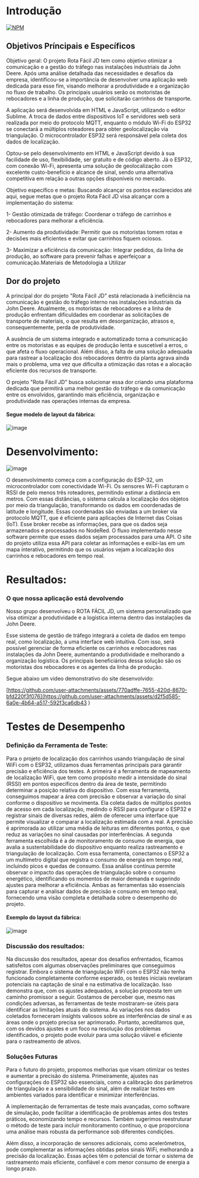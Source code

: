 # Introdução
[![NPM](https://img.shields.io/npm/l/react)]([https://github.com/devsuperior/sds1-wmazoni/blob/master/LICENSE](https://github.com/joaogabriel365/Rota-Facil-JD/blob/main/LICENSE)) 

## Objetivos Príncipais e Específicos

Objetivo geral:
O projeto Rota Fácil JD tem como objetivo otimizar a comunicação e a gestão do tráfego nas instalações industriais da John Deere. Após uma análise detalhada das necessidades e desafios da empresa, identificou-se a importância de desenvolver uma aplicação web dedicada para esse fim, visando melhorar a produtividade e a organização no fluxo de trabalho. Os principais usuários serão os motoristas de rebocadores e a linha de produção, que solicitarão carrinhos de transporte.

A aplicação será desenvolvida em HTML e JavaScript, utilizando o editor Sublime. A troca de dados entre dispositivos IoT e servidores web será realizada por meio do protocolo MQTT, enquanto o módulo Wi-Fi do ESP32 se conectará a múltiplos roteadores para obter geolocalização via triangulação. O microcontrolador ESP32 será responsável pela coleta dos dados de localização.

Optou-se pelo desenvolvimento em HTML e JavaScript devido à sua facilidade de uso, flexibilidade, ser gratuito e de código aberto. Já o ESP32, com conexão Wi-Fi, apresenta uma solução de geolocalização com excelente custo-benefício e alcance de sinal, sendo uma alternativa competitiva em relação a outras opções disponíveis no mercado.

Objetivo específico e metas:
Buscando alcançar os pontos esclarecidos até aqui, segue metas que o projeto Rota Fácil JD visa alcançar com a implementação do sistema:

1- Gestão otimizada de tráfego: Coordenar o tráfego de carrinhos e rebocadores para melhorar a eficiência.

2- Aumento da produtividade: Permitir que os motoristas tomem rotas e decisões mais eficientes e evitar que carrinhos fiquem ociosos.

3- Maximizar a eficiência da comunicação: Integrar pedidos, da linha de produção, ao software para prevenir falhas e aperfeiçoar a comunicação.Materiais de Metodologia a Utilizar

## Dor do projeto


A principal dor do projeto "Rota Fácil JD" está relacionada à ineficiência na comunicação e gestão do tráfego interno nas instalações industriais da John Deere. Atualmente, os motoristas de rebocadores e a linha de produção enfrentam dificuldades em coordenar as solicitações de transporte de materiais, o que resulta em desorganização, atrasos e, consequentemente, perda de produtividade.

A ausência de um sistema integrado e automatizado torna a comunicação entre os motoristas e as equipes de produção lenta e suscetível a erros, o que afeta o fluxo operacional. Além disso, a falta de uma solução adequada para rastrear a localização dos rebocadores dentro da planta agrava ainda mais o problema, uma vez que dificulta a otimização das rotas e a alocação eficiente dos recursos de transporte.

O projeto "Rota Fácil JD" busca solucionar essa dor criando uma plataforma dedicada que permitirá uma melhor gestão do tráfego e da comunicação entre os envolvidos, garantindo mais eficiência, organização e produtividade nas operações internas da empresa.



#### Segue modelo de layout da fábrica:

![image](https://github.com/user-attachments/assets/ec91b8e0-685e-4ed3-aa3a-9cd6bbe87ea7)

# Desenvolvimento:

![image](https://github.com/user-attachments/assets/1d3de007-44ad-4766-8000-a21e2defe62a)

   O desenvolvimento começa com a configuração do ESP-32, um microcontrolador com conectividade Wi-Fi. Os sensores Wi-Fi capturam o RSSI de pelo menos três roteadores, permitindo estimar a distância em metros. Com essas distâncias, o sistema calcula a localização dos objetos por meio da triangulação, transformando os dados em coordenadas de latitude e longitude.
Essas coordenadas são enviadas a um broker via protocolo MQTT, que é eficiente para aplicações de Internet das Coisas (IoT). Esse broker recebe as informações, para que os dados seja armazenados e processados no NodeRed. O fluxo implementado nesse software permite que esses dados sejam processados para uma API. O site do projeto utiliza essa API para coletar as informações e exibi-las em um mapa interativo, permitindo que os usuários vejam a localização dos carrinhos e rebocadores em tempo real.
 
# Resultados:
### O que nossa aplicação está devolvendo

Nosso grupo desenvolveu o ROTA FÁCIL JD, um sistema personalizado que visa otimizar a produtividade e a logística interna dentro das instalações da John Deere.

Esse sistema de gestão de tráfego integrará a coleta de dados em tempo real, como localização, a uma interface web intuitiva. Com isso, será possível gerenciar de forma eficiente os carrinhos e rebocadores nas instalações da John Deere, aumentando a produtividade e melhorando a organização logística. Os principais beneficiários dessa solução são os motoristas dos rebocadores e os agentes da linha de produção.

Segue abaixo um video demonstrativo do site desenvolvido:


[https://github.com/user-attachments/assets/770adffe-7655-420d-8670-bfd220f3f076](https://github.com/user-attachments/assets/d2f5d585-6a0e-4b64-a517-592f3ca6db43
)

# Testes de Desempenho

### Definição da Ferramenta de Teste:

   Para o projeto de localização dos carrinhos usando triangulação de sinal WiFi com o ESP32, utilizamos duas ferramentas principais para garantir precisão e eficiência dos testes. A primeira é a ferramenta de mapeamento de localização WiFi, que tem como propósito medir a intensidade do sinal (RSSI) em pontos específicos dentro da área de teste, permitindo determinar a posição relativa do dispositivo. Com essa ferramenta, conseguimos mapear a área com precisão e observar a variação do sinal conforme o dispositivo se movimenta. Ela coleta dados de múltiplos pontos de acesso em cada localização, medindo o RSSI para configurar o ESP32 e registrar sinais de diversas redes, além de oferecer uma interface que permite visualizar e comparar a localização estimada com a real. A precisão é aprimorada ao utilizar uma média de leituras em diferentes pontos, o que reduz as variações no sinal causadas por interferências.
   A segunda ferramenta escolhida é a de monitoramento de consumo de energia, que avalia a sustentabilidade do dispositivo enquanto realiza rastreamento e triangulação de localização. Com essa ferramenta, conectamos o ESP32 a um multímetro digital que registra o consumo de energia em tempo real, incluindo picos e quedas de consumo. Essa análise contínua permite observar o impacto das operações de triangulação sobre o consumo energético, identificando os momentos de maior demanda e sugerindo ajustes para melhorar a eficiência. Ambas as ferramentas são essenciais para capturar e analisar dados de precisão e consumo em tempo real, fornecendo uma visão completa e detalhada sobre o desempenho do projeto.

#### Exemplo do layout da fábrica:

![image](https://github.com/user-attachments/assets/9c8f596a-844d-4023-8d89-282b4e76d49a)

### Discussão dos resultados: 

   Na discussão dos resultados, apesar dos desafios enfrentados, ficamos satisfeitos com algumas observações preliminares que conseguimos registrar. Embora o sistema de triangulação WiFi com o ESP32 não tenha funcionado completamente conforme esperado, os testes iniciais revelaram potenciais na captação de sinal e na estimativa de localização. Isso demonstra que, com os ajustes adequados, a solução proposta tem um caminho promissor a seguir.
   Gostamos de perceber que, mesmo nas condições adversas, as ferramentas de teste mostraram-se úteis para identificar as limitações atuais do sistema. As variações nos dados coletados forneceram insights valiosos sobre as interferências de sinal e as áreas onde o projeto precisa ser aprimorado. Portanto, acreditamos que, com os devidos ajustes e um foco na resolução dos problemas identificados, o projeto pode evoluir para uma solução viável e eficiente para o rastreamento de ativos.

### Soluções Futuras

<p>Para o futuro do projeto, propomos melhorias que visam otimizar os testes e aumentar a precisão do sistema. Primeiramente, ajustes nas configurações do ESP32 são essenciais, como a calibração dos parâmetros de triangulação e a sensibilidade do sinal, além de realizar testes em ambientes variados para identificar e minimizar interferências.
<p>A implementação de ferramentas de teste mais avançadas, como software de simulação, pode facilitar a identificação de problemas antes dos testes práticos, economizando tempo e recursos. Também sugerimos reestruturar o método de teste para incluir monitoramento contínuo, o que proporciona uma análise mais robusta da performance sob diferentes condições.
<p>Além disso, a incorporação de sensores adicionais, como acelerômetros, pode complementar as informações obtidas pelos sinais WiFi, melhorando a precisão da localização. Essas ações têm o potencial de tornar o sistema de rastreamento mais eficiente, confiável e com menor consumo de energia a longo prazo.

